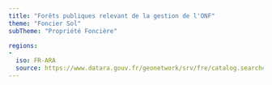 ```yaml
---
title: "Forêts publiques relevant de la gestion de l'ONF"
theme: "Foncier Sol"
subTheme: "Propriété Foncière"

regions:
-
  iso: FR-ARA
  source: https://www.datara.gouv.fr/geonetwork/srv/fre/catalog.search#/search?resultType=details&sortBy=relevance&from=1&to=20&fast=index&_content_type=json&any=Forêts publiques relevant de la gestion de l'ONF
---
```

